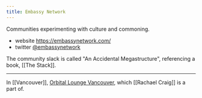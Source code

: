 ```yaml
---
title: Embassy Network
---
```


Communities experimenting with culture and commoning.

* website https://embassynetwork.com/
* twitter [@embassynetwork](https://twitter.com/embassynetwork)

The community slack is called "An Accidental Megastructure", referencing a book, [[The Stack]].

---

In [[Vancouver]], [Orbital Lounge Vancouver](https://embassynetwork.com/locations/orbitallounge/), which [[Rachael Craig]] is a part of.
